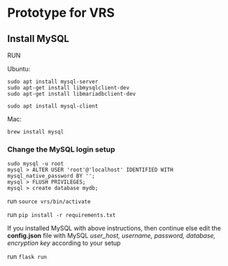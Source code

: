 # Prototype for VRS
## Install MySQL

RUN

Ubuntu:
```
sudo apt install mysql-server
sudo apt-get install libmysqlclient-dev
sudo apt-get install libmariadbclient-dev

sudo apt install mysql-client
```
Mac:
```
brew install mysql
```



### Change the MySQL login setup
```
sudo mysql -u root
mysql > ALTER USER 'root'@'localhost' IDENTIFIED WITH mysql_native_password BY '';
mysql > FLUSH PRIVILEGES;
mysql > create database mydb;
```

run `source vrs/bin/activate`

run `pip install -r requirements.txt`

If you installed MySQL with above instructions, then continue else edit the **config.json** file with MySQL *user_host, username, password, database, encryption key* according to your setup

run `flask run`
